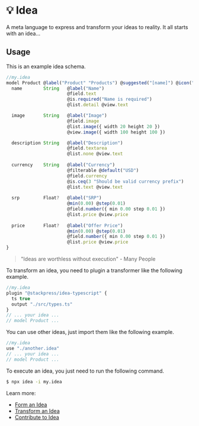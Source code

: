 # 💡 Idea

A meta language to express and transform your ideas to reality. 
It all starts with an idea...

## Usage

This is an example idea schema.

```js
//my.idea
model Product @label("Product" "Products") @suggested("[name]") @icon("gift") {
  name        String   @label("Name") 
                       @field.text
                       @is.required("Name is required")
                       @list.detail @view.text

  image       String   @label("Image") 
                       @field.image
                       @list.image({ width 20 height 20 }) 
                       @view.image({ width 100 height 100 })

  description String   @label("Description") 
                       @field.textarea
                       @list.none @view.text
  
  currency    String   @label("Currency")
                       @filterable @default("USD")
                       @field.currency
                       @is.ceq(3 "Should be valid currency prefix")
                       @list.text @view.text
  
  srp         Float?   @label("SRP")
                       @min(0.00) @step(0.01)
                       @field.number({ min 0.00 step 0.01 })
                       @list.price @view.price
  
  price       Float?   @label("Offer Price")
                       @min(0.00) @step(0.01)
                       @field.number({ min 0.00 step 0.01 })
                       @list.price @view.price
}
```

> "Ideas are worthless without execution" - Many People

To transform an idea, you need to plugin a transformer like the 
following example.

```js
//my.idea
plugin "@stackpress/idea-typescript" {
  ts true
  output "./src/types.ts"
}
// ... your idea ...
// model Product ...
```

You can use other ideas, just import them like the following example.

```js
//my.idea
use "./another.idea"
// ... your idea ...
// model Product ...
```

To execute an idea, you just need to run the following command.

```bash
$ npx idea -i my.idea
```

Learn more:

 - [Form an Idea](//github.com/stackpress/idea/blob/main/docs/schema.md)
 - [Transform an Idea](//github.com/stackpress/idea/blob/main/docs/transform.md)
 - [Contribute to Idea](//github.com/stackpress/idea/blob/main/docs/contribute.md)